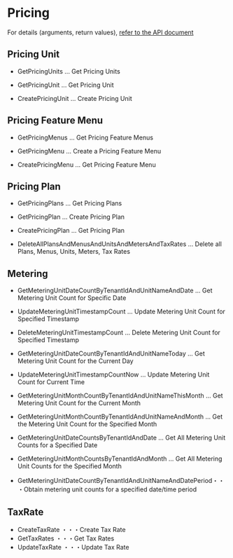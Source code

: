 # Pricing

For details (arguments, return values), [refer to the API document](https://docs.saasus.io/reference/getpricingunits)

## Pricing Unit

- GetPricingUnits ... Get Pricing Units

- GetPricingUnit ... Get Pricing Unit
- CreatePricingUnit ... Create Pricing Unit

## Pricing Feature Menu

- GetPricingMenus ... Get Pricing Feature Menus

- GetPricingMenu ... Create a Pricing Feature Menu
- CreatePricingMenu ... Get Pricing Feature Menu

## Pricing Plan

- GetPricingPlans ... Get Pricing Plans

- GetPricingPlan ... Create Pricing Plan
- CreatePricingPlan ... Get Pricing Plan

- DeleteAllPlansAndMenusAndUnitsAndMetersAndTaxRates ... Delete all Plans, Menus, Units, Meters, Tax Rates

## Metering

- GetMeteringUnitDateCountByTenantIdAndUnitNameAndDate ... Get Metering Unit Count for Specific Date
- UpdateMeteringUnitTimestampCount ... Update Metering Unit Count for Specified Timestamp
- DeleteMeteringUnitTimestampCount ... Delete Metering Unit Count for Specified Timestamp

- GetMeteringUnitDateCountByTenantIdAndUnitNameToday ... Get Metering Unit Count for the Current Day
- UpdateMeteringUnitTimestampCountNow ... Update Metering Unit Count for Current Time

- GetMeteringUnitMonthCountByTenantIdAndUnitNameThisMonth ... Get Metering Unit Count for the Current Month
- GetMeteringUnitMonthCountByTenantIdAndUnitNameAndMonth ... Get the Metering Unit Count for the Specified Month

- GetMeteringUnitDateCountsByTenantIdAndDate ... Get All Metering Unit Counts for a Specified Date
- GetMeteringUnitMonthCountsByTenantIdAndMonth ... Get All Metering Unit Counts for the Specified Month
- GetMeteringUnitDateCountByTenantIdAndUnitNameAndDatePeriod・・・Obtain metering unit counts for a specified date/time period

## TaxRate

- CreateTaxRate ・・・Create Tax Rate
- GetTaxRates ・・・Get Tax Rates
- UpdateTaxRate ・・・Update Tax Rate
